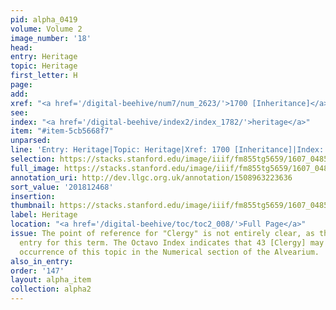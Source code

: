 ```yaml
---
pid: alpha_0419
volume: Volume 2
image_number: '18'
head:
entry: Heritage
topic: Heritage
first_letter: H
page:
add:
xref: "<a href='/digital-beehive/num7/num_2623/'>1700 [Inheritance]</a>"
see:
index: "<a href='/digital-beehive/index2/index_1782/'>heritage</a>"
item: "#item-5cb5668f7"
unparsed:
line: 'Entry: Heritage|Topic: Heritage|Xref: 1700 [Inheritance]|Index: heritage|#item-5cb5668f7'
selection: https://stacks.stanford.edu/image/iiif/fm855tg5659/1607_0485/759,2468,3001,477/full/0/default.jpg
full_image: https://stacks.stanford.edu/image/iiif/fm855tg5659/1607_0485/full/full/0/default.jpg
annotation_uri: http://dev.llgc.org.uk/annotation/1508963223636
sort_value: '201812468'
insertion:
thumbnail: https://stacks.stanford.edu/image/iiif/fm855tg5659/1607_0485/759,2468,600,180/250,/0/default.jpg
label: Heritage
location: "<a href='/digital-beehive/toc/toc2_008/'>Full Page</a>"
issue: The point of reference for "Clergy" is not entirely clear, as there is no alphabetical
  entry for this term. The Octavo Index indicates that 43 [Clergy] may be the earliest
  occurrence of this topic in the Numerical section of the Alvearium.
also_in_entry:
order: '147'
layout: alpha_item
collection: alpha2
---
```

